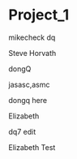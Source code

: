 # Project_1


mikecheck dq

Steve Horvath


dongQ


jasasc,asmc


dongq here

Elizabeth 

dq7 edit


Elizabeth Test
